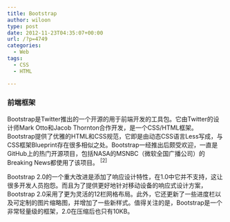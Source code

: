```yaml
---
title: Bootstrap
author: wiloon
type: post
date: 2012-11-23T04:35:07+00:00
url: /?p=4749
categories:
  - Web
tags:
  - CSS
  - HTML

---
```

### 前端框架

Bootstrap是Twitter推出的一个开源的用于前端开发的工具包。它由Twitter的设计师Mark Otto和Jacob Thornton合作开发，是一个CSS/HTML框架。Bootstrap提供了优雅的HTML和CSS规范，它即是由动态CSS语言Less写成，与CSS框架Blueprint存在很多相似之处。Bootstrap一经推出后颇受欢迎，一直是GitHub上的热门开源项目，包括NASA的MSNBC（微软全国广播公司）的Breaking News都使用了该项目。 <sup>[2]</sup><a name="ref_[2]_1489977"></a>


Bootstrap 2.0的一个重大改进是添加了响应设计特性，在1.0中它并不支持，这让很多开发人员抱怨。而且为了提供更好地针对移动设备的响应式设计方案，Bootstrap 2.0采用了更为灵活的12栏网格布局。此外，它还更新了一些进度栏以及可定制的图片缩略图，并增加了一些新样式。值得关注的是，Bootstrap是一个非常轻量级的框架，2.0在压缩后也只有10KB。